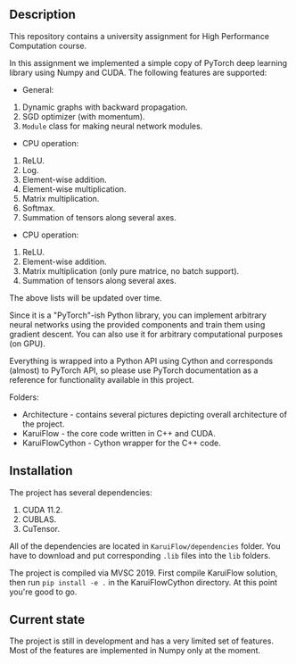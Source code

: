 ## Description

This repository contains a university assignment for High Performance Computation course. 

In this assignment we implemented a simple copy of PyTorch deep learning library using Numpy and CUDA.
The following features are supported:
- General:
1. Dynamic graphs with backward propagation.
2. SGD optimizer (with momentum).
3. `Module` class for making neural network modules.
- CPU operation:
1. ReLU.
2. Log.
3. Element-wise addition.
4. Element-wise multiplication.
5. Matrix multiplication.
6. Softmax.
7. Summation of tensors along several axes.
- CPU operation:
1. ReLU.
2. Element-wise addition.
3. Matrix multiplication (only pure matrice, no batch support).
4. Summation of tensors along several axes.

The above lists will be updated over time.


Since it is a "PyTorch"-ish Python library, you can implement arbitrary neural networks using the provided components and train them using gradient descent. You can also use it for arbitrary computational purposes (on GPU). 

Everything is wrapped into a Python API using Cython and corresponds (almost) to PyTorch API, so please use PyTorch documentation as a reference for functionality available in this project.

Folders:
- Architecture - contains several pictures depicting overall architecture of the project.
- KaruiFlow - the core code written in C++ and CUDA.
- KaruiFlowCython - Cython wrapper for the C++ code.

## Installation

The project has several dependencies:
1. CUDA 11.2.
2. CUBLAS.
3. CuTensor.

All of the dependencies are located in `KaruiFlow/dependencies` folder. You have to download and put corresponding `.lib` files into the `lib` folders.

The project is compiled via MVSC 2019. First compile KaruiFlow solution, then run `pip install -e .` in the KaruiFlowCython directory. At this point you're good to go. 

## Current state

The project is still in development and has a very limited set of features. Most of the features are implemented in Numpy only at the moment.
